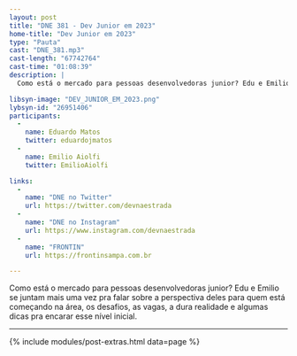 ```yaml
---
layout: post
title: "DNE 381 - Dev Junior em 2023"
home-title: "Dev Junior em 2023"
type: "Pauta"
cast: "DNE_381.mp3"
cast-length: "67742764"
cast-time: "01:08:39"
description: | 
  Como está o mercado para pessoas desenvolvedoras junior? Edu e Emilio se juntam mais uma vez pra falar sobre a perspectiva deles para quem está começando na área, os desafios, as vagas, a dura realidade e algumas dicas pra encarar esse nível inicial.

libsyn-image: "DEV_JUNIOR_EM_2023.png"
lybsyn-id: "26951406"
participants:
  -
    name: Eduardo Matos
    twitter: eduardojmatos
  -
    name: Emilio Aiolfi
    twitter: EmilioAiolfi

links:
  -
    name: "DNE no Twitter"
    url: https://twitter.com/devnaestrada
  -
    name: "DNE no Instagram"
    url: https://www.instagram.com/devnaestrada
  -
    name: "FRONTIN"
    url: https://frontinsampa.com.br

---
```


Como está o mercado para pessoas desenvolvedoras junior? Edu e Emilio se juntam mais uma vez pra falar sobre a perspectiva deles para quem está começando na área, os desafios, as vagas, a dura realidade e algumas dicas pra encarar esse nível inicial.

---

{% include modules/post-extras.html data=page %}
